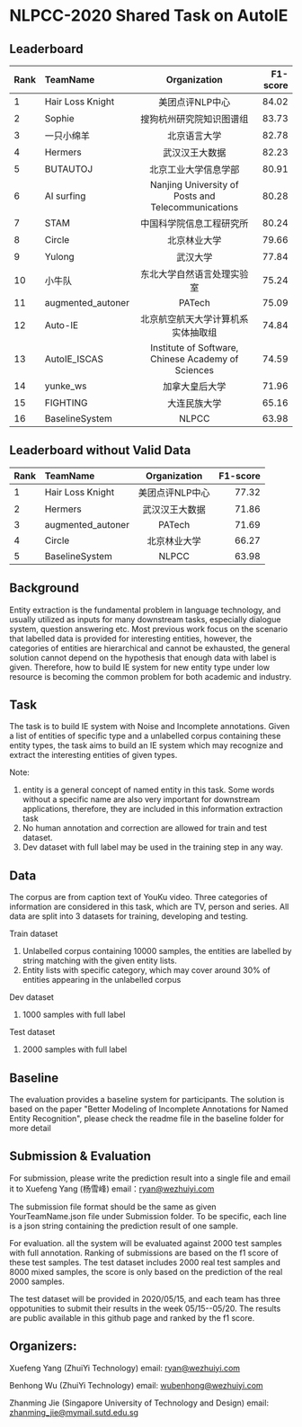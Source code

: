 
# NLPCC-2020 Shared Task on AutoIE

## Leaderboard

| Rank | TeamName | Organization | F1-score |
| --- | :---         |     :---:      |          ---: |
| 1 | Hair Loss Knight | 美团点评NLP中心 | 84.02 |
| 2 | Sophie | 搜狗杭州研究院知识图谱组 | 83.73 |
| 3 | 一只小绵羊 | 北京语言大学 | 82.78 |
| 4 | Hermers | 武汉汉王大数据 | 82.23 |
| 5 | BUTAUTOJ | 北京工业大学信息学部 | 80.91 |
| 6 | AI surfing | Nanjing University of Posts and Telecommunications | 80.28 |
| 7 | STAM | 中国科学院信息工程研究所 | 80.24 |
| 8 | Circle | 北京林业大学 | 79.66 |
| 9 | Yulong | 武汉大学 | 77.84 |
| 10 | 小牛队 | 东北大学自然语言处理实验室 | 75.24 |
| 11 | augmented_autoner | PATech | 75.09 |
| 12 | Auto-IE | 北京航空航天大学计算机系实体抽取组 | 74.84 |
| 13 | AutoIE_ISCAS | Institute of Software, Chinese Academy of Sciences | 74.59 |
| 14 | yunke_ws | 加拿大皇后大学 | 71.96 |
| 15 | FIGHTING | 大连民族大学 | 65.16 |
| 16 | BaselineSystem   | NLPCC | 63.98 |

## Leaderboard without Valid Data

| Rank | TeamName | Organization | F1-score |
| --- | :---         |     :---:      |          ---: |
| 1 | Hair Loss Knight | 美团点评NLP中心 | 77.32 |
| 2 | Hermers | 武汉汉王大数据 | 71.86 |
| 3 | augmented_autoner | PATech | 71.69 |
| 4 | Circle | 北京林业大学 | 66.27 |
| 5 | BaselineSystem   | NLPCC | 63.98 |
                                
## Background

Entity extraction is the fundamental problem in language technology, and usually utilized as inputs for many downstream tasks, especially dialogue system, question answering etc. Most previous work focus on the scenario that labelled data is provided for interesting entities, however, the categories of entities are hierarchical and cannot be exhausted, the general solution cannot depend on the hypothesis that enough data with label is given. Therefore, how to build IE system for new entity type under low resource is becoming the common problem for both academic and industry.        

## Task

The task is to build IE system with Noise and Incomplete annotations. Given a list of entities of specific type and a unlabelled corpus containing these entity types, the task aims to build an IE system which may recognize and extract the interesting entities of given types. 

Note:  
1.	entity is a general concept of named entity in this task. Some words without a specific name are also very important for downstream applications, therefore, they are included in this  information extraction task  
2.	No human annotation and correction are allowed for train and test dataset. 
3.	Dev dataset with full label may be used in the training step in any way.

## Data

The corpus are from caption text of YouKu video. Three categories of information are considered in this task, which are TV, person and series. All data are split into 3 datasets for training, developing and testing.

Train dataset
1. Unlabelled corpus containing 10000 samples, the entities are labelled by string matching with the given entity lists.
2. Entity lists with specific category, which may cover around 30% of entities appearing in the unlabelled corpus 

Dev dataset
1. 1000 samples with full label
 
Test dataset
1. 2000 samples with full label

## Baseline
The evaluation provides a baseline system for participants. The solution is based on the paper "Better Modeling of Incomplete Annotations for Named Entity Recognition", please check the readme file in the baseline folder for more detail

## Submission & Evaluation
For submission, please write the prediction result into a single file and email it to Xuefeng Yang (杨雪峰) email：ryan@wezhuiyi.com

The submission file  format should be the same as given YourTeamName.json file under Submission folder. To be specific, each line is a json string containing the prediction result of one sample. 

For evaluation. all the system will be evaluated against 2000 test samples with full annotation. Ranking of submissions are based on the f1 score of these test samples.  The test dataset includes 2000 real test samples and 8000 mixed samples, the score is only based on the prediction of the real 2000 samples.

The test dataset will be provided in 2020/05/15, and each team has three oppotunities to submit their results in the week 05/15--05/20. The results are public available in this github page and ranked by the f1 score.

## Organizers: 

Xuefeng Yang (ZhuiYi Technology)
email: ryan@wezhuiyi.com

Benhong Wu (ZhuiYi Technology)
email: wubenhong@wezhuiyi.com

Zhanming Jie (Singapore University of Technology and Design) 
email: zhanming_jie@mymail.sutd.edu.sg
